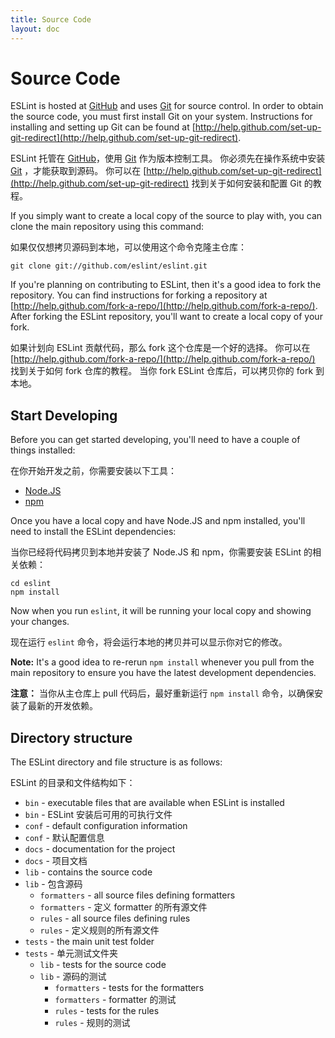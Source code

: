 ```yaml
---
title: Source Code
layout: doc
---
```

<!-- Note: No pull requests accepted for this file. See README.md in the root directory for details. -->

# Source Code

ESLint is hosted at [GitHub](https://github.com/eslint/eslint) and uses [Git](http://git-scm.com/) for source control. In order to obtain the source code, you must first install Git on your system. Instructions for installing and setting up Git can be found at [http://help.github.com/set-up-git-redirect](http://help.github.com/set-up-git-redirect).

ESLint 托管在 [GitHub](http://www.github.com)，使用 [Git](http://git-scm.com/) 作为版本控制工具。
你必须先在操作系统中安装 [Git](http://git-scm.com/) ，才能获取到源码。
你可以在 [http://help.github.com/set-up-git-redirect](http://help.github.com/set-up-git-redirect) 找到关于如何安装和配置 Git 的教程。

If you simply want to create a local copy of the source to play with, you can clone the main repository using this command:

如果仅仅想拷贝源码到本地，可以使用这个命令克隆主仓库：

    git clone git://github.com/eslint/eslint.git

If you're planning on contributing to ESLint, then it's a good idea to fork the repository. You can find instructions for forking a repository at [http://help.github.com/fork-a-repo/](http://help.github.com/fork-a-repo/). After forking the ESLint repository, you'll want to create a local copy of your fork.

如果计划向 ESLint 贡献代码，那么 fork 这个仓库是一个好的选择。
你可以在 [http://help.github.com/fork-a-repo/](http://help.github.com/fork-a-repo/) 找到关于如何 fork 仓库的教程。
当你 fork ESLint 仓库后，可以拷贝你的 fork 到本地。

## Start Developing

Before you can get started developing, you'll need to have a couple of things installed:

在你开始开发之前，你需要安装以下工具：

* [Node.JS](http://nodejs.org)
* [npm](http://npmjs.org)

Once you have a local copy and have Node.JS and npm installed, you'll need to install the ESLint dependencies:

当你已经将代码拷贝到本地并安装了 Node.JS 和 npm，你需要安装 ESLint 的相关依赖：

    cd eslint
    npm install

Now when you run `eslint`, it will be running your local copy and showing your changes.

现在运行 `eslint` 命令，将会运行本地的拷贝并可以显示你对它的修改。

**Note:** It's a good idea to re-rerun `npm install` whenever you pull from the main repository to ensure you have the latest development dependencies.

**注意：** 当你从主仓库上 pull 代码后，最好重新运行 `npm install` 命令，以确保安装了最新的开发依赖。

## Directory structure

The ESLint directory and file structure is as follows:

ESLint 的目录和文件结构如下：

* `bin` - executable files that are available when ESLint is installed
* `bin` - ESLint 安装后可用的可执行文件
* `conf` - default configuration information
* `conf` - 默认配置信息
* `docs` - documentation for the project
* `docs` - 项目文档
* `lib` - contains the source code
* `lib` - 包含源码
    * `formatters` - all source files defining formatters
    * `formatters` - 定义 formatter 的所有源文件
    * `rules` - all source files defining rules
    * `rules` - 定义规则的所有源文件
* `tests` - the main unit test folder
* `tests` - 单元测试文件夹
    * `lib` - tests for the source code
    * `lib` - 源码的测试
        * `formatters` - tests for the formatters
        * `formatters` - formatter 的测试
        * `rules` - tests for the rules
        * `rules` - 规则的测试
